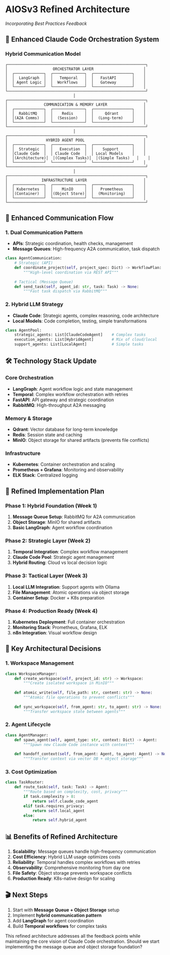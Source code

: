 # AIOSv3 Refined Architecture
*Incorporating Best Practices Feedback*

## 🎯 Enhanced Claude Code Orchestration System

### Hybrid Communication Model

```
┌─────────────────────────────────────────────────────────────┐
│                    ORCHESTRATOR LAYER                      │
│  ┌─────────────┐  ┌──────────────┐  ┌─────────────────┐    │
│  │  LangGraph  │  │   Temporal   │  │   FastAPI       │    │
│  │ Agent Logic │  │  Workflows   │  │   Gateway       │    │
│  └─────────────┘  └──────────────┘  └─────────────────┘    │
└─────────────────────────────────────────────────────────────┘
                              │
┌─────────────────────────────────────────────────────────────┐
│                COMMUNICATION & MEMORY LAYER                │
│  ┌─────────────┐  ┌──────────────┐  ┌─────────────────┐    │
│  │  RabbitMQ   │  │    Redis     │  │     Qdrant      │    │
│  │(A2A Comms)  │  │  (Session)   │  │  (Long-term)    │    │
│  └─────────────┘  └──────────────┘  └─────────────────┘    │
└─────────────────────────────────────────────────────────────┘
                              │
┌─────────────────────────────────────────────────────────────┐
│                 HYBRID AGENT POOL                          │
│  ┌─────────────┐  ┌──────────────┐  ┌─────────────────┐    │
│  │  Strategic  │  │   Execution  │  │    Support      │    │
│  │Claude Code  │  │ Claude Code  │  │ Local Models    │    │
│  │(Architecture)│  │(Complex Tasks)│  │(Simple Tasks)   │    │
│  └─────────────┘  └──────────────┘  └─────────────────┘    │
└─────────────────────────────────────────────────────────────┘
                              │
┌─────────────────────────────────────────────────────────────┐
│               INFRASTRUCTURE LAYER                         │
│  ┌─────────────┐  ┌──────────────┐  ┌─────────────────┐    │
│  │ Kubernetes  │  │    MinIO     │  │   Prometheus    │    │
│  │(Container)  │  │(Object Store)│  │  (Monitoring)   │    │
│  └─────────────┘  └──────────────┘  └─────────────────┘    │
└─────────────────────────────────────────────────────────────┘
```

## 🔄 Enhanced Communication Flow

### 1. **Dual Communication Pattern**
- **APIs**: Strategic coordination, health checks, management
- **Message Queues**: High-frequency A2A communication, task dispatch

```python
class AgentCommunication:
    # Strategic (API)
    def coordinate_project(self, project_spec: Dict) -> WorkflowPlan:
        """High-level coordination via REST API"""
        
    # Tactical (Message Queue)  
    def send_task(self, agent_id: str, task: Task) -> None:
        """Fast task dispatch via RabbitMQ"""
```

### 2. **Hybrid LLM Strategy**
- **Claude Code**: Strategic agents, complex reasoning, code architecture
- **Local Models**: Code completion, testing, simple transformations

```python
class AgentPool:
    strategic_agents: List[ClaudeCodeAgent]    # Complex tasks
    execution_agents: List[HybridAgent]        # Mix of cloud/local
    support_agents: List[LocalAgent]           # Simple tasks
```

## 🛠️ Technology Stack Update

### Core Orchestration
- **LangGraph**: Agent workflow logic and state management
- **Temporal**: Complex workflow orchestration with retries
- **FastAPI**: API gateway and strategic coordination
- **RabbitMQ**: High-throughput A2A messaging

### Memory & Storage
- **Qdrant**: Vector database for long-term knowledge
- **Redis**: Session state and caching
- **MinIO**: Object storage for shared artifacts (prevents file conflicts)

### Infrastructure
- **Kubernetes**: Container orchestration and scaling
- **Prometheus + Grafana**: Monitoring and observability
- **ELK Stack**: Centralized logging

## 🚀 Refined Implementation Plan

### Phase 1: Hybrid Foundation (Week 1)
1. **Message Queue Setup**: RabbitMQ for A2A communication
2. **Object Storage**: MinIO for shared artifacts
3. **Basic LangGraph**: Agent workflow coordination

### Phase 2: Strategic Layer (Week 2)
1. **Temporal Integration**: Complex workflow management
2. **Claude Code Pool**: Strategic agent management
3. **Hybrid Routing**: Cloud vs local decision logic

### Phase 3: Tactical Layer (Week 3)
1. **Local LLM Integration**: Support agents with Ollama
2. **File Management**: Atomic operations via object storage
3. **Container Setup**: Docker + K8s preparation

### Phase 4: Production Ready (Week 4)
1. **Kubernetes Deployment**: Full container orchestration
2. **Monitoring Stack**: Prometheus, Grafana, ELK
3. **n8n Integration**: Visual workflow design

## 🎯 Key Architectural Decisions

### 1. **Workspace Management**
```python
class WorkspaceManager:
    def create_workspace(self, project_id: str) -> Workspace:
        """Create isolated workspace in MinIO"""
        
    def atomic_write(self, file_path: str, content: str) -> None:
        """Atomic file operations to prevent conflicts"""
        
    def sync_workspace(self, from_agent: str, to_agent: str) -> None:
        """Transfer workspace state between agents"""
```

### 2. **Agent Lifecycle**
```python
class AgentManager:
    def spawn_agent(self, agent_type: str, context: Dict) -> Agent:
        """Spawn new Claude Code instance with context"""
        
    def handoff_context(self, from_agent: Agent, to_agent: Agent) -> None:
        """Transfer context via vector DB + object storage"""
```

### 3. **Cost Optimization**
```python
class TaskRouter:
    def route_task(self, task: Task) -> Agent:
        """Route based on complexity, cost, privacy"""
        if task.complexity > 8:
            return self.claude_code_agent
        elif task.requires_privacy:
            return self.local_agent
        else:
            return self.hybrid_agent
```

## 📊 Benefits of Refined Architecture

1. **Scalability**: Message queues handle high-frequency communication
2. **Cost Efficiency**: Hybrid LLM usage optimizes costs
3. **Reliability**: Temporal handles complex workflows with retries
4. **Observability**: Comprehensive monitoring from day one
5. **File Safety**: Object storage prevents workspace conflicts
6. **Production Ready**: K8s-native design for scaling

## 🎬 Next Steps

1. Start with **Message Queue + Object Storage** setup
2. Implement **hybrid communication pattern**
3. Add **LangGraph** for agent coordination
4. Build **Temporal workflows** for complex tasks

This refined architecture addresses all the feedback points while maintaining the core vision of Claude Code orchestration. Should we start implementing the message queue and object storage foundation?